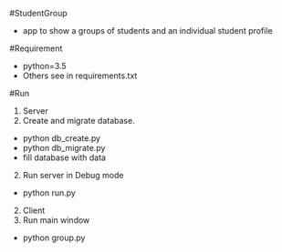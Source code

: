 #StudentGroup
- app to show a groups of students and an individual student profile

#Requirement
* python=3.5
* Others see in requirements.txt

#Run
1. Server
 1. Create and migrate database.
* python db_create.py 
* python db_migrate.py
* fill database with data
 2. Run server in Debug mode
* python run.py

2. Client
 1. Run main window 
* python group.py